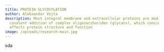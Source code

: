 ```yaml
---
title: PROTEIN GLYCOSYLATION
author: Aleksandar Vojta
description: Most integral membrane and extracellular proteins are modified by
  covalent addition of complex oligosaccharides (glycans), which considerably
  affects protein structure and function
image: /uploads/research-main.jpg
---
```

sda